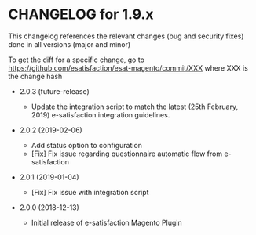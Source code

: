 CHANGELOG for 1.9.x
===================

This changelog references the relevant changes (bug and security fixes) done in all versions (major and minor)

To get the diff for a specific change, go to https://github.com/esatisfaction/esat-magento/commit/XXX where XXX is the change hash

* 2.0.3 (future-release)
  *  Update the integration script to match the latest (25th February, 2019) e-satisfaction integration guidelines.

* 2.0.2 (2019-02-06)
  * Add status option to configuration
  * [Fix] Fix issue regarding questionnaire automatic flow from e-satisfaction
  
* 2.0.1 (2019-01-04)
  * [Fix] Fix issue with integration script
  
* 2.0.0 (2018-12-13)
  * Initial release of e-satisfaction Magento Plugin
